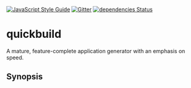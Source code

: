 [![JavaScript Style Guide](https://img.shields.io/badge/code_style-standard-brightgreen.svg)](https://standardjs.com)
[![Gitter](https://badges.gitter.im/quickbuild-npm/community.svg)](https://gitter.im/quickbuild-npm/community?utm_source=badge&utm_medium=badge&utm_campaign=pr-badge)
[![dependencies Status](https://david-dm.org/abircb/quickbuild.svg)](https://david-dm.org/abircb/quickbuild)

# quickbuild
A mature, feature-complete application generator with an emphasis on speed.

## Synopsis
